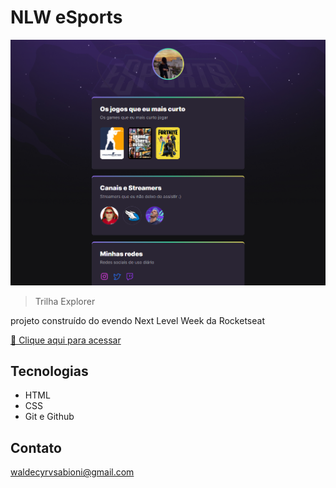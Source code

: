 # NLW eSports 

![preview](./.github/preview.png)
 
 >Trilha Explorer

projeto construído do evendo Next Level Week da Rocketseat


[🔗 Clique aqui para acessar](https://walsabioni.github.io/NLW/)


## Tecnologias
- HTML
- CSS
- Git e Github
##  Contato
waldecyrvsabioni@gmail.com 